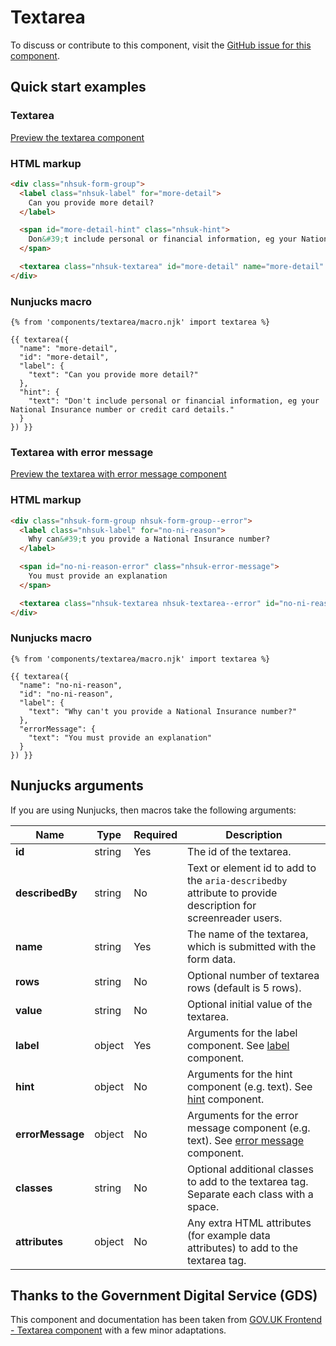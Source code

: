 # Textarea

To discuss or contribute to this component, visit the [GitHub issue for this component](https://github.com/nhsuk/nhsuk-frontend/issues/226).

## Quick start examples

### Textarea

[Preview the textarea component](https://nhsuk.github.io/nhsuk-frontend/components/textarea/index.html)

### HTML markup

```html
<div class="nhsuk-form-group">
  <label class="nhsuk-label" for="more-detail">
    Can you provide more detail?
  </label>

  <span id="more-detail-hint" class="nhsuk-hint">
    Don&#39;t include personal or financial information, eg your National Insurance number or credit card details.
  </span>

  <textarea class="nhsuk-textarea" id="more-detail" name="more-detail" rows="5" aria-describedby="more-detail-hint"></textarea>
</div>
```

### Nunjucks macro

```
{% from 'components/textarea/macro.njk' import textarea %}

{{ textarea({
  "name": "more-detail",
  "id": "more-detail",
  "label": {
    "text": "Can you provide more detail?"
  },
  "hint": {
    "text": "Don't include personal or financial information, eg your National Insurance number or credit card details."
  }
}) }}
```

### Textarea with error message

[Preview the textarea with error message component](https://nhsuk.github.io/nhsuk-frontend/components/textarea/error.html)

### HTML markup

```html
<div class="nhsuk-form-group nhsuk-form-group--error">
  <label class="nhsuk-label" for="no-ni-reason">
    Why can&#39;t you provide a National Insurance number?
  </label>

  <span id="no-ni-reason-error" class="nhsuk-error-message">
    You must provide an explanation
  </span>

  <textarea class="nhsuk-textarea nhsuk-textarea--error" id="no-ni-reason" name="no-ni-reason" rows="5" aria-describedby="no-ni-reason-error"></textarea>
</div>
```

### Nunjucks macro

```
{% from 'components/textarea/macro.njk' import textarea %}

{{ textarea({
  "name": "no-ni-reason",
  "id": "no-ni-reason",
  "label": {
    "text": "Why can't you provide a National Insurance number?"
  },
  "errorMessage": {
    "text": "You must provide an explanation"
  }
}) }}
```

## Nunjucks arguments

If you are using Nunjucks, then macros take the following arguments:

| Name                | Type     | Required  | Description             |
| --------------------|----------|-----------|-------------------------|
| **id**              | string   | Yes       | The id of the textarea. |
| **describedBy**     | string   | No        | Text or element id to add to the `aria-describedby` attribute to provide description for screenreader users.|
| **name**            | string   | Yes       | The name of the textarea, which is submitted with the form data. |
| **rows**            | string   | No        | Optional number of textarea rows (default is 5 rows). |
| **value**           | string   | No        | Optional initial value of the textarea. |
| **label**           | object   | Yes       | Arguments for the label component. See [label](https://github.com/nhsuk/nhsuk-frontend/tree/master/packages/components/label) component. |
| **hint**            | object   | No        | Arguments for the hint component (e.g. text). See [hint](https://github.com/nhsuk/nhsuk-frontend/tree/master/packages/components/hint) component. |
| **errorMessage**    | object   | No        | Arguments for the error message component (e.g. text). See [error message](https://github.com/nhsuk/nhsuk-frontend/tree/master/packages/components/error-message) component. |
| **classes**         | string   | No        | Optional additional classes to add to the textarea tag. Separate each class with a space. |
| **attributes**      | object   | No        | Any extra HTML attributes (for example data attributes) to add to the textarea tag. |

## Thanks to the Government Digital Service (GDS)

This component and documentation has been taken from [GOV.UK Frontend - Textarea component](https://github.com/alphagov/govuk-frontend/tree/master/package/components/textarea) with a few minor adaptations.
